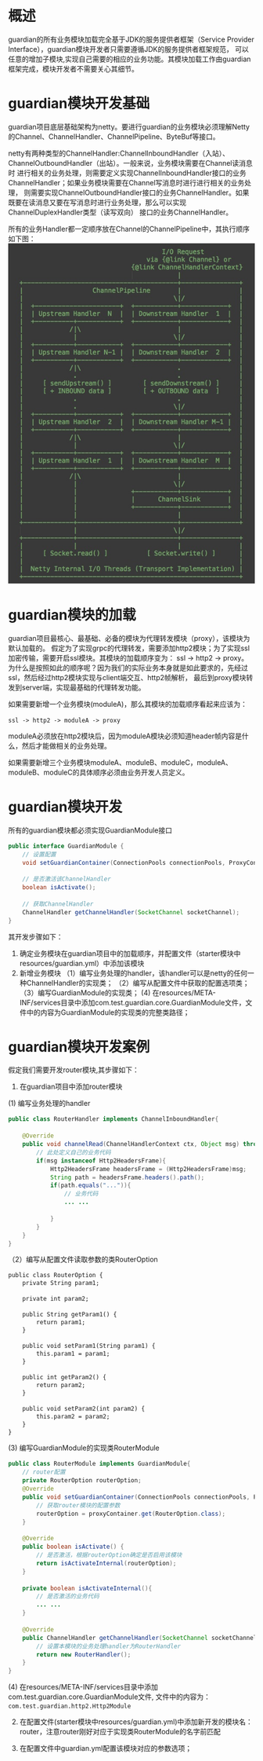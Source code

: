 # 概述
guardian的所有业务模块加载完全基于JDK的服务提供者框架（Service Provider Interface），guardian模块开发者只需要遵循JDK的服务提供者框架规范，
可以任意的增加子模块,实现自己需要的相应的业务功能。其模块加载工作由guardian框架完成，模块开发者不需要关心其细节。

# guardian模块开发基础

guardian项目底层基础架构为netty。要进行guardian的业务模块必须理解Netty的Channel、ChannelHandler、ChannelPipeline、ByteBuf等接口。

netty有两种类型的ChannelHandler:ChannelInboundHandler（入站）、ChannelOutboundHandler（出站）。一般来说，业务模块需要在Channel读消息时
进行相关的业务处理，则需要定义实现ChannelInboundHandler接口的业务ChannelHandler；如果业务模块需要在Channel写消息时进行进行相关的业务处理，
则需要实现ChannelOutboundHandler接口的业务ChannelHandler。如果既要在读消息又要在写消息时进行业务处理，那么可以实现ChannelDuplexHandler类型（读写双向）
接口的业务ChannelHandler。

所有的业务Handler都一定顺序放在Channel的ChannelPipeline中，其执行顺序如下图：
![](channelPipeline.png)

# guardian模块的加载

guardian项目最核心、最基础、必备的模块为代理转发模块（proxy），该模块为默认加载的。
假定为了实现grpc的代理转发，需要添加http2模块；为了实现ssl加密传输，需要开启ssl模块。其模块的加载顺序变为：
ssl -> http2 -> proxy。为什么是按照如此的顺序呢？因为我们的实际业务本身就是如此要求的，先经过ssl，然后经过http2模块实现与client端交互、http2帧解析，
最后到proxy模块转发到server端，实现最基础的代理转发功能。

如果需要新增一个业务模块(moduleA)，那么其模块的加载顺序看起来应该为：

```ssl -> http2 -> moduleA -> proxy```

moduleA必须放在http2模块后，因为moduleA模块必须知道header帧内容是什么，然后才能做相关的业务处理。

如果需要新增三个业务模块moduleA、moduleB、moduleC，moduleA、moduleB、moduleC的具体顺序必须由业务开发人员定义。

# guardian模块开发


所有的guardian模块都必须实现GuardianModule接口

```java
public interface GuardianModule {
    // 设置配置
    void setGuardianContainer(ConnectionPools connectionPools, ProxyContainer proxyContainer);

    // 是否激活该ChannelHandler
    boolean isActivate();

    // 获取ChannelHandler
    ChannelHandler getChannelHandler(SocketChannel socketChannel);
}
```

其开发步骤如下：
1. 确定业务模块在guardian项目中的加载顺序，并配置文件（starter模块中resources/guardian.yml）中添加该模块
2. 新增业务模块
（1）编写业务处理的handler，该handler可以是netty的任何一种ChannelHandler的实现类；
（2）编写从配置文件中获取的配置选项类；
（3）编写GuardianModule的实现类；
 (4) 在resources/META-INF/services目录中添加com.test.guardian.core.GuardianModule文件，文件中的内容为GuardianModule的实现类的完整类路径；

# guardian模块开发案例
假定我们需要开发router模块,其步骤如下：
1. 在guardian项目中添加router模块


 (1) 编写业务处理的handler

```java
public class RouterHandler implements ChannelInboundHandler{

    @Override
    public void channelRead(ChannelHandlerContext ctx, Object msg) throws Exception {
        // 此处定义自己的业务代码
        if(msg instanceof Http2HeadersFrame){
            Http2HeadersFrame headersFrame = (Http2HeadersFrame)msg;
            String path = headersFrame.headers().path();
            if(path.equals("...")){
                // 业务代码
                ... ...

            }
        }
    }
}
```

（2）编写从配置文件读取参数的类RouterOption

```
public class RouterOption {
    private String param1;

    private int param2;

    public String getParam1() {
        return param1;
    }

    public void setParam1(String param1) {
        this.param1 = param1;
    }

    public int getParam2() {
        return param2;
    }

    public void setParam2(int param2) {
        this.param2 = param2;
    }
}

```

 (3) 编写GuardianModule的实现类RouterModule

```java
public class RouterModule implements GuardianModule{
    // router配置
    private RouterOption routerOption;
    @Override
    public void setGuardianContainer(ConnectionPools connectionPools, ProxyContainer proxyContainer) {
        // 获取router模块的配置参数
        routerOption = proxyContainer.get(RouterOption.class);
    }

    @Override
    public boolean isActivate() {
        // 是否激活，根据routerOption确定是否启用该模块
        return isActivateInternal(routerOption);
    }

    private boolean isActivateInternal(){
        // 是否激活的业务代码
        ... ...
    }

    @Override
    public ChannelHandler getChannelHandler(SocketChannel socketChannel) {
        // 设置本模块的业务处理handler为RouterHandler
        return new RouterHandler();
    }
}
```


(4) 在resources/META-INF/services目录中添加com.test.guardian.core.GuardianModule文件, 文件中的内容为：
   ```com.test.guardian.http2.Http2Module ```

2. 在配置文件(starter模块中resources/guardian.yml)中添加新开发的模块名：router，注意router刚好对应于实现类RouterModule的名字前匹配

3. 在配置文件中guardian.yml配置该模块对应的参数选项；





